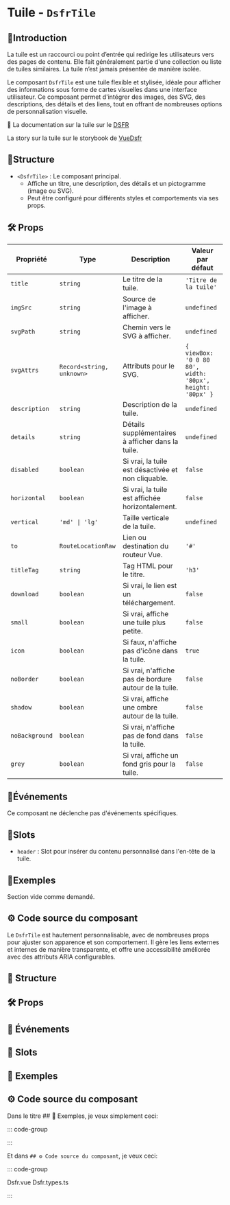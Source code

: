 # Tuile - `DsfrTile`

## 🌟Introduction

La tuile est un raccourci ou point d’entrée qui redirige les utilisateurs vers des pages de contenu. Elle fait généralement partie d'une collection ou liste de tuiles similaires. La tuile n’est jamais présentée de manière isolée.

Le composant `DsfrTile` est une tuile flexible et stylisée, idéale pour afficher des informations sous forme de cartes visuelles dans une interface utilisateur. Ce composant permet d'intégrer des images, des SVG, des descriptions, des détails et des liens, tout en offrant de nombreuses options de personnalisation visuelle.

🏅 La documentation sur la tuile sur le [DSFR](https://www.systeme-de-design.gouv.fr/elements-d-interface/composants/tuile/)

<VIcon name="vi-file-type-storybook" /> La story sur la tuile sur le storybook de [VueDsfr](https://storybook.vue-ds.fr/?path=/docs/composants-dsfrtile--docs)

## 📐Structure

- `<DsfrTile>` : Le composant principal.
  - Affiche un titre, une description, des détails et un pictogramme (image ou SVG).
  - Peut être configuré pour différents styles et comportements via ses props.

## 🛠️ Props

| Propriété      | Type                    | Description                                                                                         | Valeur par défaut                                      |
|----------------|-------------------------|-----------------------------------------------------------------------------------------------------|--------------------------------------------------------|
| `title`        | `string`                | Le titre de la tuile.                                                                               | `'Titre de la tuile'`                                   |
| `imgSrc`       | `string`                | Source de l'image à afficher.                                                                       | `undefined`                                            |
| `svgPath`      | `string`                | Chemin vers le SVG à afficher.                                                                      | `undefined`                                            |
| `svgAttrs`     | `Record<string, unknown>` | Attributs pour le SVG.                                                                               | `{ viewBox: '0 0 80 80', width: '80px', height: '80px' }` |
| `description`  | `string`                | Description de la tuile.                                                                            | `undefined`                                            |
| `details`      | `string`                | Détails supplémentaires à afficher dans la tuile.                                                   | `undefined`                                            |
| `disabled`     | `boolean`               | Si vrai, la tuile est désactivée et non cliquable.                                                  | `false`                                                |
| `horizontal`   | `boolean`               | Si vrai, la tuile est affichée horizontalement.                                                     | `false`                                                |
| `vertical`     | `'md' \| 'lg'`          | Taille verticale de la tuile.                                                                        | `undefined`                                            |
| `to`           | `RouteLocationRaw`      | Lien ou destination du routeur Vue.                                                                 | `'#'`                                                  |
| `titleTag`     | `string`                | Tag HTML pour le titre.                                                                             | `'h3'`                                                 |
| `download`     | `boolean`               | Si vrai, le lien est un téléchargement.                                                             | `false`                                                |
| `small`        | `boolean`               | Si vrai, affiche une tuile plus petite.                                                             | `false`                                                |
| `icon`         | `boolean`               | Si faux, n'affiche pas d'icône dans la tuile.                                                       | `true`                                                 |
| `noBorder`     | `boolean`               | Si vrai, n'affiche pas de bordure autour de la tuile.                                               | `false`                                                |
| `shadow`       | `boolean`               | Si vrai, affiche une ombre autour de la tuile.                                                      | `false`                                                |
| `noBackground` | `boolean`               | Si vrai, n'affiche pas de fond dans la tuile.                                                       | `false`                                                |
| `grey`         | `boolean`               | Si vrai, affiche un fond gris pour la tuile.                                                        | `false`                                                |

## 📡Événements

Ce composant ne déclenche pas d'événements spécifiques.

## 🧩Slots

- `header` : Slot pour insérer du contenu personnalisé dans l'en-tête de la tuile.

## 📝Exemples

Section vide comme demandé.

## ⚙️ Code source du composant

Le `DsfrTile` est hautement personnalisable, avec de nombreuses props pour ajuster son apparence et son comportement. Il gère les liens externes et internes de manière transparente, et offre une accessibilité améliorée avec des attributs ARIA configurables.

## 📐 Structure

## 🛠️ Props

## 📡 Événements

## 🧩 Slots

## 📝 Exemples

## ⚙️ Code source du composant

Dans le titre ## 📝 Exemples, je veux simplement ceci:

::: code-group

:::

Et dans `## ⚙️ Code source du composant`, je veux ceci:

::: code-group

Dsfr.vue
Dsfr.types.ts

:::
